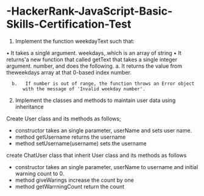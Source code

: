 # -HackerRank-JavaScript-Basic-Skills-Certification-Test

1. Implement the function weekdayText such that:

•   It takes a singlé argument.  weekdays,.which is an array of string
•  It returns'a new function that called getText that takes a single integer argument. number, and 
does the following.
      a.  It returns the value from theweekdays array at
          that 0-based index number.

      b.   If number is out of range, the function throws an Error object 
          with the message of 'Invalid weekday number'.
          
2. Implement the classes and methods to maintain user data using inheritance

  Create User class and its methods as follows;
  - constructor takes an single parameter, userName and sets user name.
  - method getUsername returns the username
  - method setUsername(username) sets the username

  create ChatUser class that inherit User class and its methods as follows
  - constructor takes an single parameter, userName to username and initial warning count to 0.
  - method giveWarings increase the count by one
  - method getWarrningCount return the count
